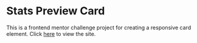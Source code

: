 # Stats Preview Card

This is a frontend mentor challenge project for creating a responsive card element.
Click [here](https://yeahitsaman.github.io/Stats-Preview-Card/) to view the site.

